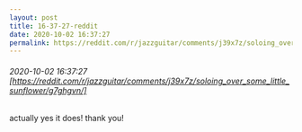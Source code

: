 ```yaml
---
layout: post
title: 16-37-27-reddit
date: 2020-10-02 16:37:27
permalink: https://reddit.com/r/jazzguitar/comments/j39x7z/soloing_over_some_little_sunflower/g7ghgvn/
---
```


###### 2020-10-02 16:37:27 [https://reddit.com/r/jazzguitar/comments/j39x7z/soloing_over_some_little_sunflower/g7ghgvn/]
actually yes it does! thank you!
